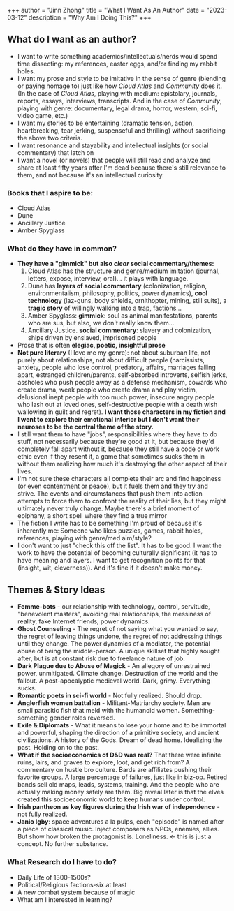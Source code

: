 +++
author = "Jinn Zhong"
title = "What I Want As An Author"
date = "2023-03-12"
description = "Why Am I Doing This?"
+++

## What do I want as an author?
* I want to write something academics/intellectuals/nerds would spend time dissecting: my references, easter eggs, and/or finding my rabbit holes.
* I want my prose and style to be imitative in the sense of genre (blending or paying homage to) just like how *Cloud Atlas* and *Community* does it. (In the case of *Cloud Atlas*, playing with medium: epistolary, journals, reports, essays, interviews, transcripts. And in the case of *Community*, playing with genre: documentary, legal drama, horror, western, sci-fi, video game, etc.)
* I want my stories to be entertaining (dramatic tension, action, heartbreaking, tear jerking, suspenseful and thrilling) without sacrificing the above two criteria.
* I want resonance and stayability and intellectual insights (or social commentary) that latch on
* I want a novel (or novels) that people will still read and analyze and share at least fifty years after I'm dead because there's still relevance to them, and not because it's an intellectual curiosity. 

### Books that I aspire to be:
* Cloud Atlas
* Dune
* Ancillary Justice
* Amber Spyglass 

### What do they have in common?
* **They have a "gimmick" but also *clear* social commentary/themes:**
  1. Cloud Atlas has the structure and genre/medium imitation (journal, letters, expose, interview, oral)... it plays with language. 
  2. Dune has **layers of social commentary** (colonization, religion, environmentalism, philosophy, politics, power dynamics), **cool technology** (laz-guns, body shields, ornithopter, mining, still suits), a **tragic story** of willingly walking into a trap, factions... 
  3. Amber Spyglass: **gimmick**: soul as animal manifestations, parents who are sus, but also, we don't really know them... 
  4. Ancillary Justice. **social commentary**: slavery and colonization, ships driven by enslaved, imprisoned people
* Prose that is often **elegiac, poetic, insightful prose**
* **Not pure literary** (I love me my genre): not about suburban life, not purely about relationships, not about difficult people (narcissists, anxiety, people who lose control, predatory, affairs, marriages falling apart, estranged children/parents, self-absorbed introverts, selfish jerks, assholes who push people away as a defense mechanism, cowards who create drama, weak people who create drama and play victim, delusional inept people with too much power, insecure angry people who lash out at loved ones, self-destructive people with a death wish wallowing in guilt and regret). **I want those characters in my fiction and I went to explore their emotional interior but I don't want their neuroses to be the central theme of the story.**
* I still want them to have "jobs", responsibilities where they have to do stuff, not necessarily because they're good at it, but because they'd completely fall apart without it, because they still have a code or work ethic even if they resent it, a game that sometimes sucks them in without them realizing how much it's destroying the other aspect of their lives.
* I'm not sure these characters all complete their arc and find happiness (or even contentment or peace), but it fuels them and they try and strive. The events and circumstances that push them into action attempts to force them to confront the reality of their lies, but they might ultimately never truly change. Maybe there's a brief moment of epiphany, a short spell where they find a true mirror
* The fiction I write has to be something I'm proud of because it's inherently me: Someone who likes puzzles, games, rabbit holes, references, playing with genre/med aim/style?
* I don't want to just "check this off the list". It has to be good. I want the work to have the potential of becoming culturally significant (it has to have meaning and layers. I want to get recognition points for that (insight, wit, cleverness)). And it's fine if it doesn't make money.

## Themes & Story Ideas
* **Femme-bots** - our relationship with technology, control, servitude, "benevolent masters", avoiding real relationships, the messiness of reality, fake Internet friends, power dynamics.
* **Ghost Counseling** - The regret of not saying what you wanted to say, the regret of leaving things undone, the regret of not addressing things until they change. The power dynamics of a mediator, the potential abuse of being the middle-person. A unique skillset that highly sought after, but is at constant risk due to freelance nature of job.
* **Dark Plague due to Abuse of Magick** - An allegory of unrestrained power, unmitigated. Climate change. Destruction of the world and the fallout. A post-apocalyptic medieval world. Dark, grimy. Everything sucks.
* **Romantic poets in sci-fi world** - Not fully realized. Should drop.
* **Anglerfish women battalion** - Militant-Matriarchy society. Men are small parasitic fish that meld with the humanoid women. Something-something gender roles reversed.
* **Exile & Diplomats** - What it means to lose your home and to be immortal and powerful, shaping the direction of a primitive society, and ancient civilizations. A history of the Gods. Dream of dead home. Idealizing the past. Holding on to the past.
* **What if the socioeconomics of D&D was real?** That there were infinite ruins, lairs, and graves to explore, loot, and get rich from? A commentary on hustle bro culture. Bards are affiliates pushing their favorite groups. A large percentage of failures, just like in biz-op. Retired bands sell old maps, leads, systems, training. And the people who are actually making money safely are them. Big reveal later is that the elves created this socioeconomic world to keep humans under control.
* **Irish pantheon as key figures during the Irish war of independence** - not fully realized. 
* **Janio Igby**: space adventures a la pulps, each "episode" is named after a piece of classical music. Inject composers as NPCs, enemies, allies. But show how broken the protagonist is. Loneliness. <- this is just a concept. No further substance.

### What Research do I have to do?
* Daily Life of 1300-1500s?
* Political/Religious factions-six at least
* A new combat system because of magic 
* What am I interested in learning?
